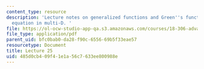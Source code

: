 ```yaml
---
content_type: resource
description: 'Lecture notes on generalized functions and Green''s functions for heat
  equation in multi-D. '
file: https://ol-ocw-studio-app-qa.s3.amazonaws.com/courses/18-306-advanced-partial-differential-equations-with-applications-fall-2009/485d0cb409f41e1a56c7633ee800988e_MIT18_306f09_lec25.pdf
file_type: application/pdf
parent_uid: bfc0bab0-da28-f90c-6556-69b5f33eae57
resourcetype: Document
title: Lecture 25
uid: 485d0cb4-09f4-1e1a-56c7-633ee800988e
---
```

